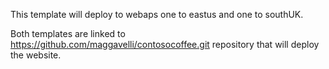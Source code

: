 This template will deploy to webaps one to eastus and one to southUK. 

Both templates are linked to https://github.com/maggavelli/contosocoffee.git repository that will deploy the website.
